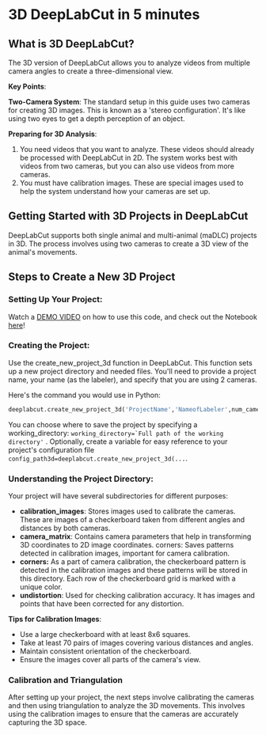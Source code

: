 # 3D DeepLabCut in 5 minutes


## What is 3D DeepLabCut?

The 3D version of DeepLabCut allows you to analyze videos from multiple camera angles to create a three-dimensional view.

**Key Points**:

**Two-Camera System**: The standard setup in this guide uses two cameras for creating 3D images. This is known as a 'stereo configuration'. 
It's like using two eyes to get a depth perception of an object.

**Preparing for 3D Analysis**:
1. You need videos that you want to analyze. These videos should already be processed with DeepLabCut in 2D.
The system works best with videos from two cameras, but you can also use videos from more cameras.
2. You must have calibration images. These are special images used to help the system understand how your cameras are set up.

## Getting Started with 3D Projects in DeepLabCut

DeepLabCut supports both single animal and multi-animal (maDLC) projects in 3D. The process involves using two cameras to create a 3D view of the animal's movements.

## Steps to Create a New 3D Project

### Setting Up Your Project:
Watch a [DEMO VIDEO](https://youtu.be/Eh6oIGE4dwI) on how to use this code, and check out the Notebook [here](https://github.com/DeepLabCut/DeepLabCut/blob/master/examples/JUPYTER/Demo_3D_DeepLabCut.ipynb)!

### Creating the Project:

Use the create_new_project_3d function in DeepLabCut.
This function sets up a new project directory and needed files.
You'll need to provide a project name, your name (as the labeler), and specify that you are using 2 cameras.

Here's the command you would use in Python:
```python
deeplabcut.create_new_project_3d('ProjectName','NameofLabeler',num_cameras = 2)
```
You can choose where to save the project by specifying a working_directory: ``working_directory=`Full path of the working directory'`` .
Optionally, create a variable for easy reference to your project's configuration file ``config_path3d=deeplabcut.create_new_project_3d(...``.

### Understanding the Project Directory:
Your project will have several subdirectories for different purposes:
- **calibration_images**: Stores images used to calibrate the cameras. These are images of a checkerboard taken from different angles and distances by both cameras.
- **camera_matrix**: Contains camera parameters that help in transforming 3D coordinates to 2D image coordinates.
corners: Saves patterns detected in calibration images, important for camera calibration.
- **corners:**  As a part of camera calibration, the checkerboard pattern is detected in the calibration images and these patterns will be stored in this directory. Each row of the checkerboard grid is marked with a unique color.
- **undistortion**: Used for checking calibration accuracy. It has images and points that have been corrected for any distortion.

**Tips for Calibration Images**:
- Use a large checkerboard with at least 8x6 squares.
- Take at least 70 pairs of images covering various distances and angles.
- Maintain consistent orientation of the checkerboard.
- Ensure the images cover all parts of the camera's view.

### Calibration and Triangulation

After setting up your project, the next steps involve calibrating the cameras and then using triangulation to analyze the 3D movements. This involves using the calibration images to ensure that the cameras are accurately capturing the 3D space.



